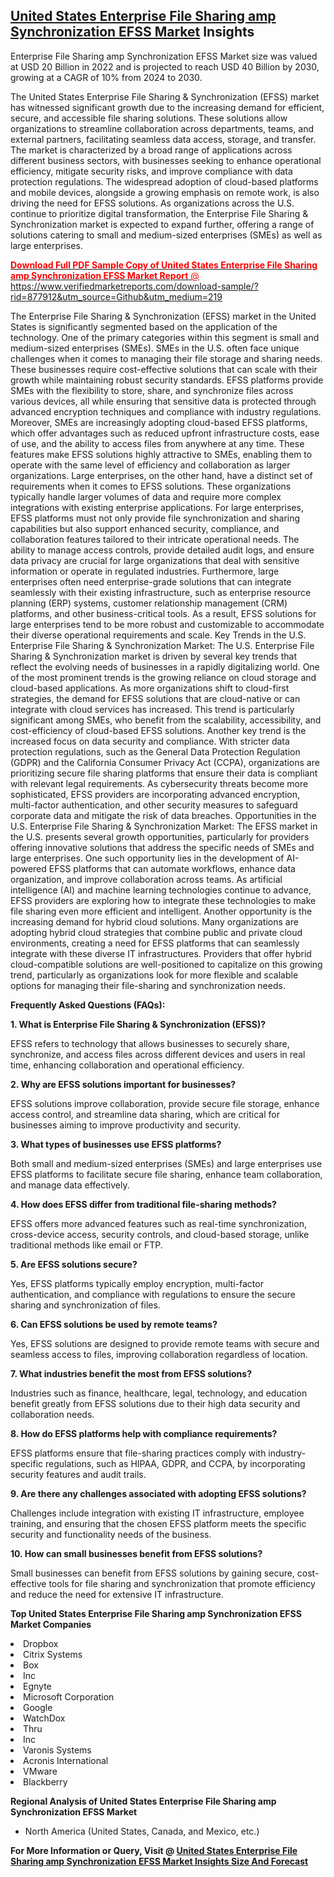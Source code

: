<h2><a href="https://www.verifiedmarketreports.com/download-sample/?rid=877912&amp;utm_source=Github&amp;utm_medium=219" target="_blank">United States Enterprise File Sharing amp Synchronization EFSS Market</a> Insights</h2><p>Enterprise File Sharing amp Synchronization EFSS Market size was valued at USD 20 Billion in 2022 and is projected to reach USD 40 Billion by 2030, growing at a CAGR of 10% from 2024 to 2030.</p><p><p>The United States Enterprise File Sharing & Synchronization (EFSS) market has witnessed significant growth due to the increasing demand for efficient, secure, and accessible file sharing solutions. These solutions allow organizations to streamline collaboration across departments, teams, and external partners, facilitating seamless data access, storage, and transfer. The market is characterized by a broad range of applications across different business sectors, with businesses seeking to enhance operational efficiency, mitigate security risks, and improve compliance with data protection regulations. The widespread adoption of cloud-based platforms and mobile devices, alongside a growing emphasis on remote work, is also driving the need for EFSS solutions. As organizations across the U.S. continue to prioritize digital transformation, the Enterprise File Sharing & Synchronization market is expected to expand further, offering a range of solutions catering to small and medium-sized enterprises (SMEs) as well as large enterprises. <a href="#"><p><span class=""><span style="color: #ff0000;"><strong>Download Full PDF Sample Copy of United States Enterprise File Sharing amp Synchronization EFSS Market Report</strong> @ </span><a href="https://www.verifiedmarketreports.com/download-sample/?rid=877912&amp;utm_source=Github&amp;utm_medium=219" target="_blank">https://www.verifiedmarketreports.com/download-sample/?rid=877912&amp;utm_source=Github&amp;utm_medium=219</a></span></p></a></p> <p>The Enterprise File Sharing & Synchronization (EFSS) market in the United States is significantly segmented based on the application of the technology. One of the primary categories within this segment is small and medium-sized enterprises (SMEs). SMEs in the U.S. often face unique challenges when it comes to managing their file storage and sharing needs. These businesses require cost-effective solutions that can scale with their growth while maintaining robust security standards. EFSS platforms provide SMEs with the flexibility to store, share, and synchronize files across various devices, all while ensuring that sensitive data is protected through advanced encryption techniques and compliance with industry regulations. Moreover, SMEs are increasingly adopting cloud-based EFSS platforms, which offer advantages such as reduced upfront infrastructure costs, ease of use, and the ability to access files from anywhere at any time. These features make EFSS solutions highly attractive to SMEs, enabling them to operate with the same level of efficiency and collaboration as larger organizations. Large enterprises, on the other hand, have a distinct set of requirements when it comes to EFSS solutions. These organizations typically handle larger volumes of data and require more complex integrations with existing enterprise applications. For large enterprises, EFSS platforms must not only provide file synchronization and sharing capabilities but also support enhanced security, compliance, and collaboration features tailored to their intricate operational needs. The ability to manage access controls, provide detailed audit logs, and ensure data privacy are crucial for large organizations that deal with sensitive information or operate in regulated industries. Furthermore, large enterprises often need enterprise-grade solutions that can integrate seamlessly with their existing infrastructure, such as enterprise resource planning (ERP) systems, customer relationship management (CRM) platforms, and other business-critical tools. As a result, EFSS solutions for large enterprises tend to be more robust and customizable to accommodate their diverse operational requirements and scale. Key Trends in the U.S. Enterprise File Sharing & Synchronization Market: The U.S. Enterprise File Sharing & Synchronization market is driven by several key trends that reflect the evolving needs of businesses in a rapidly digitalizing world. One of the most prominent trends is the growing reliance on cloud storage and cloud-based applications. As more organizations shift to cloud-first strategies, the demand for EFSS solutions that are cloud-native or can integrate with cloud services has increased. This trend is particularly significant among SMEs, who benefit from the scalability, accessibility, and cost-efficiency of cloud-based EFSS solutions. Another key trend is the increased focus on data security and compliance. With stricter data protection regulations, such as the General Data Protection Regulation (GDPR) and the California Consumer Privacy Act (CCPA), organizations are prioritizing secure file sharing platforms that ensure their data is compliant with relevant legal requirements. As cybersecurity threats become more sophisticated, EFSS providers are incorporating advanced encryption, multi-factor authentication, and other security measures to safeguard corporate data and mitigate the risk of data breaches. Opportunities in the U.S. Enterprise File Sharing & Synchronization Market: The EFSS market in the U.S. presents several growth opportunities, particularly for providers offering innovative solutions that address the specific needs of SMEs and large enterprises. One such opportunity lies in the development of AI-powered EFSS platforms that can automate workflows, enhance data organization, and improve collaboration across teams. As artificial intelligence (AI) and machine learning technologies continue to advance, EFSS providers are exploring how to integrate these technologies to make file sharing even more efficient and intelligent. Another opportunity is the increasing demand for hybrid cloud solutions. Many organizations are adopting hybrid cloud strategies that combine public and private cloud environments, creating a need for EFSS platforms that can seamlessly integrate with these diverse IT infrastructures. Providers that offer hybrid cloud-compatible solutions are well-positioned to capitalize on this growing trend, particularly as organizations look for more flexible and scalable options for managing their file-sharing and synchronization needs. <p><strong>Frequently Asked Questions (FAQs):</strong></p> <p><strong>1. What is Enterprise File Sharing & Synchronization (EFSS)?</strong></p> <p>EFSS refers to technology that allows businesses to securely share, synchronize, and access files across different devices and users in real time, enhancing collaboration and operational efficiency.</p> <p><strong>2. Why are EFSS solutions important for businesses?</strong></p> <p>EFSS solutions improve collaboration, provide secure file storage, enhance access control, and streamline data sharing, which are critical for businesses aiming to improve productivity and security.</p> <p><strong>3. What types of businesses use EFSS platforms?</strong></p> <p>Both small and medium-sized enterprises (SMEs) and large enterprises use EFSS platforms to facilitate secure file sharing, enhance team collaboration, and manage data effectively.</p> <p><strong>4. How does EFSS differ from traditional file-sharing methods?</strong></p> <p>EFSS offers more advanced features such as real-time synchronization, cross-device access, security controls, and cloud-based storage, unlike traditional methods like email or FTP.</p> <p><strong>5. Are EFSS solutions secure?</strong></p> <p>Yes, EFSS platforms typically employ encryption, multi-factor authentication, and compliance with regulations to ensure the secure sharing and synchronization of files.</p> <p><strong>6. Can EFSS solutions be used by remote teams?</strong></p> <p>Yes, EFSS solutions are designed to provide remote teams with secure and seamless access to files, improving collaboration regardless of location.</p> <p><strong>7. What industries benefit the most from EFSS solutions?</strong></p> <p>Industries such as finance, healthcare, legal, technology, and education benefit greatly from EFSS solutions due to their high data security and collaboration needs.</p> <p><strong>8. How do EFSS platforms help with compliance requirements?</strong></p> <p>EFSS platforms ensure that file-sharing practices comply with industry-specific regulations, such as HIPAA, GDPR, and CCPA, by incorporating security features and audit trails.</p> <p><strong>9. Are there any challenges associated with adopting EFSS solutions?</strong></p> <p>Challenges include integration with existing IT infrastructure, employee training, and ensuring that the chosen EFSS platform meets the specific security and functionality needs of the business.</p> <p><strong>10. How can small businesses benefit from EFSS solutions?</strong></p> <p>Small businesses can benefit from EFSS solutions by gaining secure, cost-effective tools for file sharing and synchronization that promote efficiency and reduce the need for extensive IT infrastructure.</p> </p><p><strong>Top United States Enterprise File Sharing amp Synchronization EFSS Market Companies</strong></p><div data-test-id=""><p><li>Dropbox</li><li> Citrix Systems</li><li> Box</li><li> Inc</li><li> Egnyte</li><li> Microsoft Corporation</li><li> Google</li><li> WatchDox</li><li> Thru</li><li> Inc</li><li> Varonis Systems</li><li> Acronis International</li><li> VMware</li><li> Blackberry</li></p><div><strong>Regional Analysis of&nbsp;United States Enterprise File Sharing amp Synchronization EFSS Market</strong></div><ul><li dir="ltr"><p dir="ltr">North America&nbsp;(United States, Canada, and Mexico, etc.)</p></li></ul><p><strong>For More Information or Query, Visit @&nbsp;</strong><strong><a href="https://www.verifiedmarketreports.com/product/enterprise-file-sharing-amp-synchronization-efss-market/?utm_source=Github&amp;utm_medium=219" target="_blank">United States Enterprise File Sharing amp Synchronization EFSS Market Insights Size And Forecast</a></strong></p></div>
